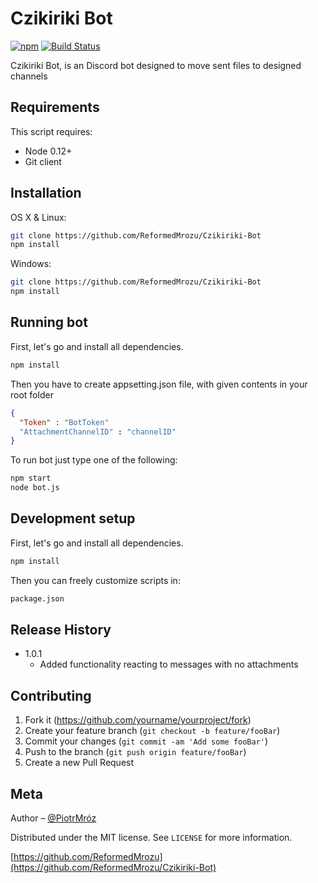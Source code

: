 # Czikiriki Bot

[![npm](https://img.shields.io/npm/v/npm-auto-version.svg?maxAge=2592000)](https://www.npmjs.com/package/npm-auto-version)
[![Build Status][travis-image]][travis-url]


Czikiriki Bot, is an Discord bot designed to move sent files to designed channels


## Requirements

This script requires:

 - Node 0.12+
 - Git client

## Installation

OS X & Linux:

```sh
git clone https://github.com/ReformedMrozu/Czikiriki-Bot
npm install
```

Windows:

```sh
git clone https://github.com/ReformedMrozu/Czikiriki-Bot
npm install
```
## Running bot

First, let's go and install all dependencies.

```sh
npm install

```
Then you have to create appsetting.json file, with given contents in your root folder

```json
{
  "Token" : "BotToken"
  "AttachmentChannelID" : "channelID"
}
```
To run bot just type one of the following:

```sh
npm start
node bot.js
```

## Development setup

First, let's go and install all dependencies.

```sh
npm install

```
Then you can freely customize scripts in:

```sh
package.json
``` 

## Release History

* 1.0.1
    * Added functionality reacting to messages with no attachments

## Contributing

1. Fork it (<https://github.com/yourname/yourproject/fork>)
2. Create your feature branch (`git checkout -b feature/fooBar`)
3. Commit your changes (`git commit -am 'Add some fooBar'`)
4. Push to the branch (`git push origin feature/fooBar`)
5. Create a new Pull Request

<!-- Markdown link & img dfn's -->
[npm-image]: https://img.shields.io/npm/v/datadog-metrics.svg?style=flat-square
[npm-url]: https://npmjs.org/package/datadog-metrics
[travis-image]: https://img.shields.io/travis/dbader/node-datadog-metrics/master.svg?style=flat-square
[travis-url]: https://travis-ci.org/dbader/node-datadog-metrics
[wiki]: https://github.com/yourname/yourproject/wiki


## Meta

Author – [@PiotrMróz](https://twitter.com/PiotrMrz6) 

Distributed under the MIT license. See ``LICENSE`` for more information.

[https://github.com/ReformedMrozu](https://github.com/ReformedMrozu/Czikiriki-Bot)
